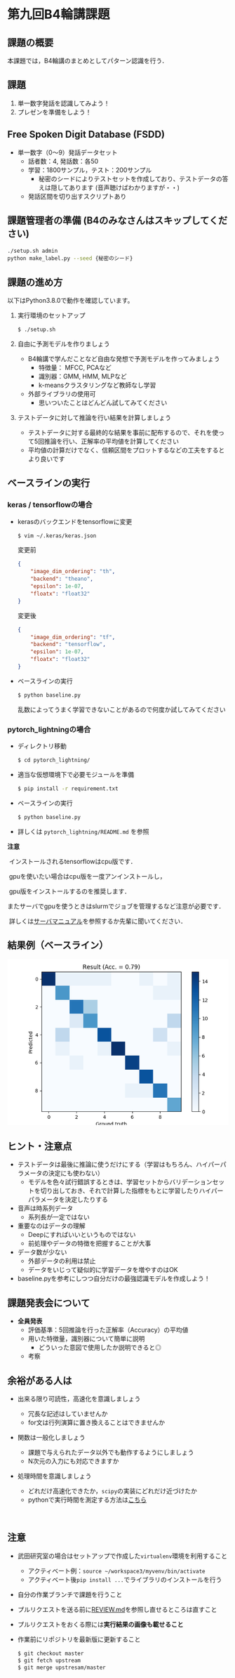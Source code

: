 # 第九回B4輪講課題



## 課題の概要

本課題では，B4輪講のまとめとしてパターン認識を行う．



## 課題

1. 単一数字発話を認識してみよう！
2. プレゼンを準備をしよう！


## Free Spoken Digit Database (FSDD)

- 単一数字（0～9）発話データセット
  - 話者数：4, 発話数：各50
  - 学習：1800サンプル，テスト：200サンプル
    - 秘密のシードによりテストセットを作成しており、テストデータの答えは隠してあります (音声聴けばわかりますが・・)
  - 発話区間を切り出すスクリプトあり


## 課題管理者の準備 (B4のみなさんはスキップしてください)

```sh
./setup.sh admin
python make_label.py --seed {秘密のシード}
```


## 課題の進め方

以下はPython3.8.0で動作を確認しています。

1. 実行環境のセットアップ

    ```sh
    $ ./setup.sh
    ```

2. 自由に予測モデルを作りましょう

   - B4輪講で学んだことなど自由な発想で予測モデルを作ってみましょう
     - 特徴量： MFCC, PCAなど
     - 識別器：GMM, HMM, MLPなど
     - k-meansクラスタリングなど教師なし学習
   - 外部ライブラリの使用可
     - 思いついたことはどんどん試してみてください

3. テストデータに対して推論を行い結果を計算しましょう

   - テストデータに対する最終的な結果を事前に配布するので、それを使って5回推論を行い、正解率の平均値を計算してください
   - 平均値の計算だけでなく、信頼区間をプロットするなどの工夫をするとより良いです


## ベースラインの実行
### keras / tensorflowの場合

  - kerasのバックエンドをtensorflowに変更

    ```sh
    $ vim ~/.keras/keras.json
    ```



    変更前

    ```json
    {
        "image_dim_ordering": "th",
        "backend": "theano",
        "epsilon": 1e-07,
        "floatx": "float32"
    }
    ```



    変更後

    ```json
    {
        "image_dim_ordering": "tf",
        "backend": "tensorflow",
        "epsilon": 1e-07,
        "floatx": "float32"
    }
    ```

  - ベースラインの実行


    ```sh
    $ python baseline.py
    ```

    乱数によってうまく学習できないことがあるので何度か試してみてください

### pytorch_lightningの場合
- ディレクトリ移動

    ```sh
    $ cd pytorch_lightning/
    ```

- 適当な仮想環境下で必要モジュールを準備
    ```sh
    $ pip install -r requirement.txt
    ```

- ベースラインの実行
    ```sh
    $ python baseline.py
    ```

- 詳しくは `pytorch_lightning/README.md` を参照

**注意**

​	インストールされるtensorflowはcpu版です．

​	gpuを使いたい場合はcpu版を一度アンインストールし，

​	gpu版をインストールするのを推奨します．

​	またサーバでgpuを使うときはslurmでジョブを管理するなど注意が必要です．

​	詳しくは[サーバマニュアル](https://github.com/TakedaLab/ServerManual#slurm%E3%81%AE%E7%89%B9%E5%BE%B4)を参照するか先輩に聞いてください．



## 結果例（ベースライン）

![result](./figs/result.png)

## ヒント・注意点

- テストデータは最後に推論に使うだけにする（学習はもちろん、ハイパーパラメータの決定にも使わない）
  - モデルを色々試行錯誤するときは、学習セットからバリデーションセットを切り出しておき、それで計算した指標をもとに学習したりハイパーパラメータを決定したりする
- 音声は時系列データ
  - 系列長が一定ではない
- 重要なのはデータの理解
  - Deepにすればいいというものではない
  - 前処理やデータの特徴を把握することが大事
- データ数が少ない
  - 外部データの利用は禁止
  - データをいじって疑似的に学習データを増やすのはOK
- baseline.pyを参考にしつつ自分だけの最強認識モデルを作成しよう！



## 課題発表会について

- **全員発表**
  - 評価基準：5回推論を行った正解率（Accuracy）の平均値
  - 用いた特徴量，識別器について簡単に説明
    - どういった意図で使用したか説明できると◎
  - 考察


## 余裕がある人は

- 出来る限り可読性，高速化を意識しましょう

  - 冗長な記述はしていませんか
  - for文は行列演算に置き換えることはできませんか

- 関数は一般化しましょう

  - 課題で与えられたデータ以外でも動作するようにしましょう
  - N次元の入力にも対応できますか

- 処理時間を意識しましょう

  - どれだけ高速化できたか，`scipy`の実装にどれだけ近づけたか
  - pythonで実行時間を測定する方法は[こちら](http://st-hakky.hatenablog.com/entry/2018/01/26/214255)

  ​

## 注意

- 武田研究室の場合はセットアップで作成した`virtualenv`環境を利用すること  

  - アクティベート例：`source ~/workspace3/myvenv/bin/activate`  
  - アクティベート後`pip install ...`でライブラリのインストールを行う  

- 自分の作業ブランチで課題を行うこと

- プルリクエストを送る前に[REVIEW.md](https://github.com/TakedaLab/B4Lecture/blob/master/REVIEW.md)を参照し直せるところは直すこと

- プルリクエストをおくる際には**実行結果の画像も載せること**

- 作業前にリポジトリを最新版に更新すること

  ```
  $ git checkout master
  $ git fetch upstream
  $ git merge upstresam/master
  ```

  ​
